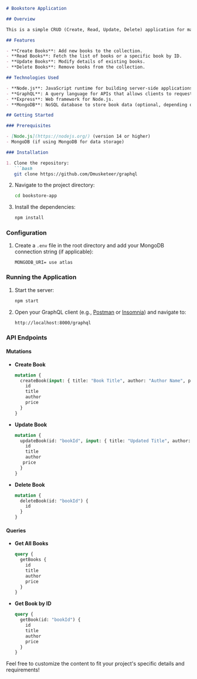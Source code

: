 ```markdown
# Bookstore Application

## Overview

This is a simple CRUD (Create, Read, Update, Delete) application for managing a collection of books. It is built using Node.js and GraphQL, allowing for flexible and efficient data queries and mutations.

## Features

- **Create Books**: Add new books to the collection.
- **Read Books**: Fetch the list of books or a specific book by ID.
- **Update Books**: Modify details of existing books.
- **Delete Books**: Remove books from the collection.

## Technologies Used

- **Node.js**: JavaScript runtime for building server-side applications.
- **GraphQL**: A query language for APIs that allows clients to request only the data they need.
- **Express**: Web framework for Node.js.
- **MongoDB**: NoSQL database to store book data (optional, depending on your implementation).

## Getting Started

### Prerequisites

- [Node.js](https://nodejs.org/) (version 14 or higher)
- MongoDB (if using MongoDB for data storage)

### Installation

1. Clone the repository:
   ```bash
   git clone https://github.com/Dmusketeer/graphql
   ```

2. Navigate to the project directory:
   ```bash
   cd bookstore-app
   ```

3. Install the dependencies:
   ```bash
   npm install
   ```

### Configuration

1. Create a `.env` file in the root directory and add your MongoDB connection string (if applicable):
   ```env
   MONGODB_URI= use atlas
   ```

### Running the Application

1. Start the server:
   ```bash
   npm start
   ```

2. Open your GraphQL client (e.g., [Postman](https://www.postman.com/) or [Insomnia](https://insomnia.rest/)) and navigate to:
   ```
   http://localhost:8000/graphql
   ```

### API Endpoints

#### Mutations

- **Create Book**
  ```graphql
  mutation {
    createBook(input: { title: "Book Title", author: "Author Name", price: 12.9 }) {
      id
      title
      author
      price
    }
  }
  ```

- **Update Book**
  ```graphql
  mutation {
    updateBook(id: "bookId", input: { title: "Updated Title", author: "Updated Author", price: 20.21 }) {
      id
      title
      author
     price
    }
  }
  ```

- **Delete Book**
  ```graphql
  mutation {
    deleteBook(id: "bookId") {
      id
    }
  }
  ```

#### Queries

- **Get All Books**
  ```graphql
  query {
    getBooks {
      id
      title
      author
      price
    }
  }
  ```

- **Get Book by ID**
  ```graphql
  query {
    getBook(id: "bookId") {
      id
      title
      author
      price
    }
  }
  ```

Feel free to customize the content to fit your project's specific details and requirements!
